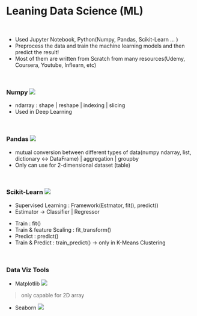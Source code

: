 # Leaning Data Science (ML)
<br>

- Used Jupyter Notebook, Python(Numpy, Pandas, Scikit-Learn ... )
- Preprocess the data and train the machine learning models and then predict the result! 
- Most of them are written from Scratch from many resources(Udemy, Coursera, Youtube, Inflearn, etc)

<br>

### Numpy <img src="https://img.shields.io/badge/numpy-%23013243.svg?style=for-the-badge&logo=numpy&logoColor=white">
- ndarray : shape | reshape | indexing | slicing
- Used in Deep Learning


<br>

### Pandas <img src="https://img.shields.io/badge/pandas-%23150458.svg?style=for-the-badge&logo=pandas&logoColor=white">
- mutual conversion between different types of data(numpy ndarray, list, dictionary <-> DataFrame) | aggregation | groupby
- Only can use for 2-dimensional dataset (table)

<br>

### Scikit-Learn <img src="https://img.shields.io/badge/scikit--learn-%23F7931E.svg?style=for-the-badge&logo=scikit-learn&logoColor=white">
- Supervised Learning : Framework(Estmator, fit(), predict() 
- Estimator -> Classifier | Regressor
* Train : fit()
* Train & feature Scaling : fit_transform()
* Predict : predict()
* Train & Predict : train_predict() -> only in K-Means Clustering 



<br>

### Data Viz Tools

* Matplotlib <img src="https://img.shields.io/badge/matplotlib-9999FF?style=for-the-badge&logo=python&logoColor=white">
> only capable for 2D array
  
* Seaborn <img src="https://img.shields.io/badge/seaborn-FEA1A1?style=for-the-badge&logo=python&logoColor=white">

